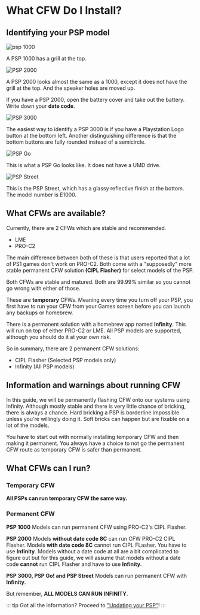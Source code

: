 # What CFW Do I Install?
## Identifying your PSP model
![psp 1000](https://upload.wikimedia.org/wikipedia/commons/thumb/4/46/Psp-1000.jpg/1280px-Psp-1000.jpg)

A PSP 1000 has a grill at the top.

![PSP 2000](https://upload.wikimedia.org/wikipedia/commons/thumb/3/3d/PSP-2000.jpg/1280px-PSP-2000.jpg)

A PSP 2000 looks almost the same as a 1000, except it does not have the grill at the top. And the speaker holes are moved up.

If you have a PSP 2000, open the battery cover and take out the battery. Write down your **date code**.

![PSP 3000](https://upload.wikimedia.org/wikipedia/commons/thumb/8/84/PSP-3000-Silver.jpg/1920px-PSP-3000-Silver.jpg)

The easiest way to identify a PSP 3000 is if you have a Playstation Logo button at the bottom left. Another distinguishing difference is that the bottom buttons are fully rounded instead of a semicircle.

![PSP Go](https://upload.wikimedia.org/wikipedia/commons/thumb/9/9f/PSP-Go-FL-Open.jpg/800px-PSP-Go-FL-Open.jpg)

This is what a PSP Go looks like. It does not have a UMD drive.

![PSP Street](https://upload.wikimedia.org/wikipedia/commons/thumb/4/46/PSP_E1000_illustration.svg/1920px-PSP_E1000_illustration.svg.png)

This is the PSP Street, which has a glassy reflective finish at the bottom. The model number is E1000.

## What CFWs are available?
Currently, there are 2 CFWs which are stable and recommended.

- LME
- PRO-C2

The main difference between both of these is that users reported that a lot of PS1 games don't work on PRO-C2. Both  come with a "supposedly" more stable permanent CFW solution **(CIPL Flasher)** for select models of the PSP.

Both CFWs are stable and matured. Both are 99.99% similar so you cannot go wrong with either of those.

These are **temporary** CFWs. Meaning every time you turn off your PSP, you first have to run your CFW from your Games screen before you can launch any backups or homebrew.

There is a permanent solution with a homebrew app named **Infinity**. This will run on top of either PRO-C2 or LME. All PSP models are supported, although you should do it at your own risk.

So in summary, there are 2 permanent CFW solutions:
- CIPL Flasher (Selected PSP models only)
- Infinity (All PSP models)

## Information and warnings about running CFW
In this guide, we will be permanently flashing CFW onto our systems using Infinity. Although mostly stable and there is very little chance of bricking, there is always a chance. Hard bricking a PSP is borderline impossible unless you're willingly doing it. Soft bricks can happen but are fixable on a lot of the models.

You have to start out with normally installing temporary CFW and then making it permanent. You always have a choice to not go the permanent CFW route as temporary CFW is safer than permanent.

## What CFWs can I run?
### Temporary CFW
**All PSPs can run temporary CFW the same way.**
### Permanent CFW

**PSP 1000** Models can run permanent CFW using PRO-C2's CIPL Flasher. 

**PSP 2000** Models **without date code 8C** can run CFW PRO-C2 CIPL Flasher. Models **with date code 8C** cannot run CIPL FLasher. You have to use **Infinity**. Models without a date code at all are a bit complicated to figure out but for this guide, we will assume that models without a date code **cannot** run CIPL Flasher and have to use **Infinity**.

**PSP 3000, PSP Go! and PSP Street** Models can run permanent CFW with **Infinity**.

But remember, **ALL MODELS CAN RUN INFINITY**.


::: tip
Got all the information? Proceed to ["Updating your PSP"](/page2.md)!
:::